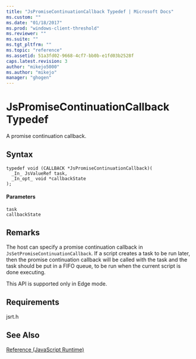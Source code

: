 ```yaml
---
title: "JsPromiseContinuationCallback Typedef | Microsoft Docs"
ms.custom: ""
ms.date: "01/18/2017"
ms.prod: "windows-client-threshold"
ms.reviewer: ""
ms.suite: ""
ms.tgt_pltfrm: ""
ms.topic: "reference"
ms.assetid: 51a3fd02-9668-4cf7-bb0b-e1fd03b2528f
caps.latest.revision: 3
author: "mikejo5000"
ms.author: "mikejo"
manager: "ghogen"
---
```

# JsPromiseContinuationCallback Typedef
A promise continuation callback.  
  
## Syntax  
  
```  
typedef void (CALLBACK *JsPromiseContinuationCallback)(  
  _In_ JsValueRef task,  
  _In_opt_ void *callbackState  
);  
```  
  
#### Parameters  
 `task`  
  `callbackState`  
  
## Remarks  
 The host can specify a promise continuation callback in `JsSetPromiseContinuationCallback`. If a script creates a task to be run later, then the promise continuation callback will be called with the task and the task should be put in a FIFO queue, to be run when the current script is done executing.  
  
 This API is supported only in Edge mode.  
  
## Requirements  
 jsrt.h  
  
## See Also  
 [Reference (JavaScript Runtime)](../chakra-hosting/reference-javascript-runtime.md)